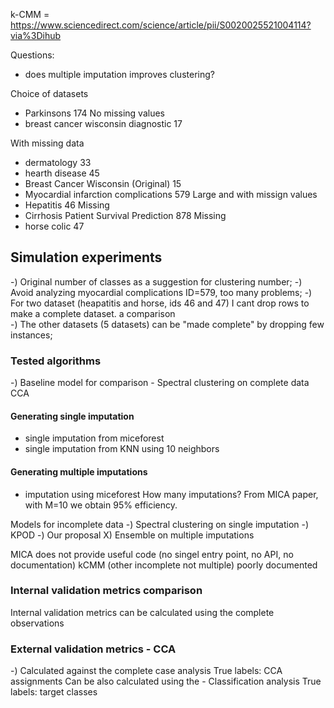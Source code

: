 
k-CMM = https://www.sciencedirect.com/science/article/pii/S0020025521004114?via%3Dihub


Questions:
- does multiple imputation improves clustering?


Choice of datasets
- Parkinsons 174 No missing values 
- breast cancer wisconsin diagnostic 17


With missing data
- dermatology 33
- hearth disease 45
- Breast Cancer Wisconsin (Original) 15
- Myocardial infarction complications 579 Large and with missign values 
- Hepatitis 46 Missing 
- Cirrhosis Patient Survival Prediction 878 Missing
- horse colic 47


## Simulation experiments 

-) Original number of classes as a suggestion for clustering number;
-) Avoid analyzing myocardial complications ID=579, too many problems;
-) For two dataset (heapatitis and horse, ids 46 and 47) I cant drop rows to make a complete dataset.
   a comparison  
-) The other datasets (5 datasets) can be "made complete" by dropping few instances;

### Tested algorithms 

-) Baseline model for comparison
    - Spectral clustering on complete data CCA

#### Generating single imputation
- single imputation from miceforest 
- single imputation from KNN using 10 neighbors

#### Generating multiple imputations 
- imputation using miceforest 
How many imputations? From MICA paper, with M=10 we obtain 95% efficiency.

Models for incomplete data
-) Spectral clustering on single imputation
-) KPOD 
-) Our proposal
X) Ensemble on multiple imputations

MICA does not provide useful code (no singel entry point, no API, no documentation)
kCMM (other incomplete not multiple) poorly documented

### Internal validation metrics comparison

Internal validation metrics can be calculated using the complete observations

### External validation metrics - CCA

-) Calculated against the complete case analysis 
    True labels: CCA assignments 
Can be also calculated using the - Classification analysis
    True labels: target classes


